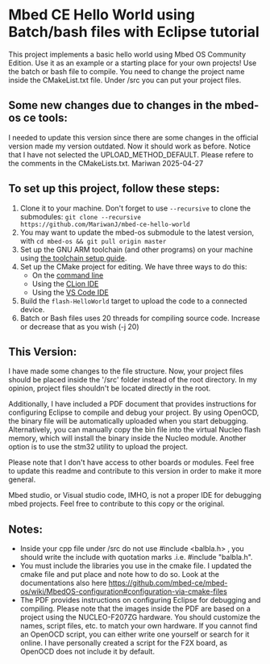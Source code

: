 # Mbed CE Hello World using Batch/bash files with Eclipse tutorial
This project implements a basic hello world using Mbed OS Community Edition.  Use it as an example or a starting place for your own projects!
Use the batch or bash file to compile. You need to change the project name inside the CMakeList.txt file. Under /src you can put your project files.

## Some new changes due to changes in the mbed-os ce tools: 
I needed to update this version since there are some changes in the official version made my version outdated. Now it should work as before. 
Notice that I have not selected the UPLOAD_METHOD_DEFAULT. Please refere to the comments in the CMakeLists.txt.  Mariwan 2025-04-27

## To set up this project, follow these steps:

1. Clone it to your machine.  Don't forget to use `--recursive` to clone the submodules: `git clone --recursive https://github.com/MariwanJ/mbed-ce-hello-world `
2. You may want to update the mbed-os submodule to the latest version, with `cd mbed-os && git pull origin master`
3. Set up the GNU ARM toolchain (and other programs) on your machine using [the toolchain setup guide](https://github.com/mbed-ce/mbed-os/wiki/Toolchain-Setup-Guide).
4. Set up the CMake project for editing.  We have three ways to do this:
    - On the [command line](https://github.com/mbed-ce/mbed-os/wiki/Project-Setup:-Command-Line)
    - Using the [CLion IDE](https://github.com/mbed-ce/mbed-os/wiki/Project-Setup:-CLion)
    - Using the [VS Code IDE](https://github.com/mbed-ce/mbed-os/wiki/Project-Setup:-VS-Code)
5. Build the `flash-HelloWorld` target to upload the code to a connected device.
6. Batch or Bash files uses 20 threads for compiling source code. Increase or decrease that as you wish (-j 20)

## This Version: 

I have made some changes to the file structure. Now, your project files should be placed inside the '/src' folder instead of the root directory. In my opinion, project files shouldn't be located directly in the root.

Additionally, I have included a PDF document that provides instructions for configuring Eclipse to compile and debug your project. By using OpenOCD, the binary file will be automatically uploaded when you start debugging. Alternatively, you can manually copy the bin file into the virtual Nucleo flash memory, which will install the binary inside the Nucleo module. Another option is to use the stm32 utility to upload the project.

Please note that I don't have access to other boards or modules. Feel free to update this readme and contribute to this version in order to make it more general.

Mbed studio, or Visual studio code, IMHO, is not a proper IDE for debugging mbed projects. Feel free to contribute to this copy or the original. 

## Notes:
- Inside your cpp file under /src do not use #include <balbla.h> , you should write the include with quotation marks .i.e. #include "balbla.h".
- You must include the libraries you use in the cmake file. I updated the cmake file and put place and note how to do so. Look at the documentations also here https://github.com/mbed-ce/mbed-os/wiki/MbedOS-configuration#configuration-via-cmake-files
- The PDF provides instructions on configuring Eclipse for debugging and compiling. Please note that the images inside the PDF are based on a project using the NUCLEO-F207ZG hardware. You should customize the names, script files, etc. to match your own hardware. If you cannot find an OpenOCD script, you can either write one yourself or search for it online. I have personally created a script for the F2X board, as OpenOCD does not include it by default.
